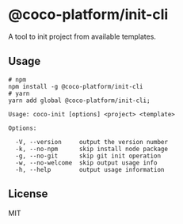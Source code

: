 # @coco-platform/init-cli

A tool to init project from available templates.

## Usage

```shell
# npm
npm install -g @coco-platform/init-cli
# yarn
yarn add global @coco-platform/init-cli;
```

```
Usage: coco-init [options] <project> <template>

Options:

  -V, --version     output the version number
  -k, --no-npm      skip install node package
  -g, --no-git      skip git init operation
  -w, --no-welcome  skip output usage info
  -h, --help        output usage information
```

## License

MIT
